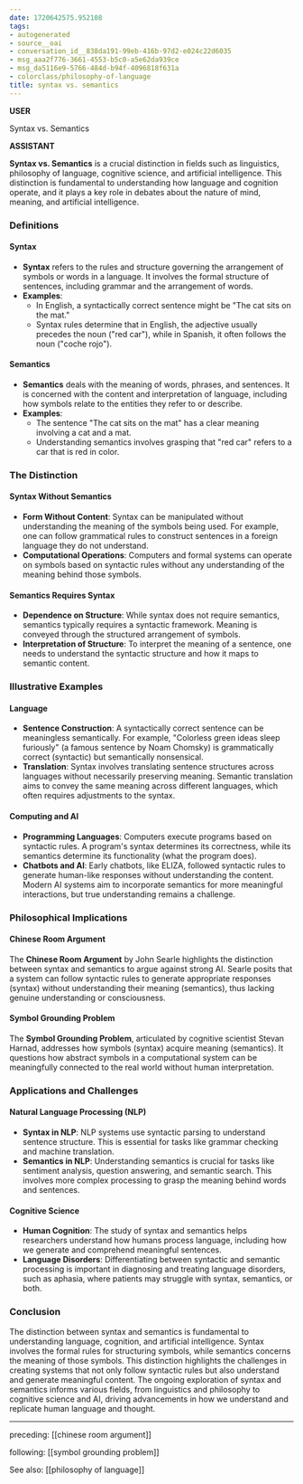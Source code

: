 ```yaml
---
date: 1720642575.952108
tags:
- autogenerated
- source__oai
- conversation_id__838da191-99eb-416b-97d2-e024c22d6035
- msg_aaa2f776-3661-4553-b5c0-a5e62da939ce
- msg_da5116e9-5766-484d-b94f-4096818f631a
- colorclass/philosophy-of-language
title: syntax vs. semantics
---
```


**USER**

Syntax vs. Semantics


**ASSISTANT**

**Syntax vs. Semantics** is a crucial distinction in fields such as linguistics, philosophy of language, cognitive science, and artificial intelligence. This distinction is fundamental to understanding how language and cognition operate, and it plays a key role in debates about the nature of mind, meaning, and artificial intelligence.

### Definitions

#### Syntax

- **Syntax** refers to the rules and structure governing the arrangement of symbols or words in a language. It involves the formal structure of sentences, including grammar and the arrangement of words.
- **Examples**:
  - In English, a syntactically correct sentence might be "The cat sits on the mat."
  - Syntax rules determine that in English, the adjective usually precedes the noun ("red car"), while in Spanish, it often follows the noun ("coche rojo").

#### Semantics

- **Semantics** deals with the meaning of words, phrases, and sentences. It is concerned with the content and interpretation of language, including how symbols relate to the entities they refer to or describe.
- **Examples**:
  - The sentence "The cat sits on the mat" has a clear meaning involving a cat and a mat.
  - Understanding semantics involves grasping that "red car" refers to a car that is red in color.

### The Distinction

#### Syntax Without Semantics

- **Form Without Content**: Syntax can be manipulated without understanding the meaning of the symbols being used. For example, one can follow grammatical rules to construct sentences in a foreign language they do not understand.
- **Computational Operations**: Computers and formal systems can operate on symbols based on syntactic rules without any understanding of the meaning behind those symbols.

#### Semantics Requires Syntax

- **Dependence on Structure**: While syntax does not require semantics, semantics typically requires a syntactic framework. Meaning is conveyed through the structured arrangement of symbols.
- **Interpretation of Structure**: To interpret the meaning of a sentence, one needs to understand the syntactic structure and how it maps to semantic content.

### Illustrative Examples

#### Language

- **Sentence Construction**: A syntactically correct sentence can be meaningless semantically. For example, "Colorless green ideas sleep furiously" (a famous sentence by Noam Chomsky) is grammatically correct (syntactic) but semantically nonsensical.
- **Translation**: Syntax involves translating sentence structures across languages without necessarily preserving meaning. Semantic translation aims to convey the same meaning across different languages, which often requires adjustments to the syntax.

#### Computing and AI

- **Programming Languages**: Computers execute programs based on syntactic rules. A program's syntax determines its correctness, while its semantics determine its functionality (what the program does).
- **Chatbots and AI**: Early chatbots, like ELIZA, followed syntactic rules to generate human-like responses without understanding the content. Modern AI systems aim to incorporate semantics for more meaningful interactions, but true understanding remains a challenge.

### Philosophical Implications

#### Chinese Room Argument

The **Chinese Room Argument** by John Searle highlights the distinction between syntax and semantics to argue against strong AI. Searle posits that a system can follow syntactic rules to generate appropriate responses (syntax) without understanding their meaning (semantics), thus lacking genuine understanding or consciousness.

#### Symbol Grounding Problem

The **Symbol Grounding Problem**, articulated by cognitive scientist Stevan Harnad, addresses how symbols (syntax) acquire meaning (semantics). It questions how abstract symbols in a computational system can be meaningfully connected to the real world without human interpretation.

### Applications and Challenges

#### Natural Language Processing (NLP)

- **Syntax in NLP**: NLP systems use syntactic parsing to understand sentence structure. This is essential for tasks like grammar checking and machine translation.
- **Semantics in NLP**: Understanding semantics is crucial for tasks like sentiment analysis, question answering, and semantic search. This involves more complex processing to grasp the meaning behind words and sentences.

#### Cognitive Science

- **Human Cognition**: The study of syntax and semantics helps researchers understand how humans process language, including how we generate and comprehend meaningful sentences.
- **Language Disorders**: Differentiating between syntactic and semantic processing is important in diagnosing and treating language disorders, such as aphasia, where patients may struggle with syntax, semantics, or both.

### Conclusion

The distinction between syntax and semantics is fundamental to understanding language, cognition, and artificial intelligence. Syntax involves the formal rules for structuring symbols, while semantics concerns the meaning of those symbols. This distinction highlights the challenges in creating systems that not only follow syntactic rules but also understand and generate meaningful content. The ongoing exploration of syntax and semantics informs various fields, from linguistics and philosophy to cognitive science and AI, driving advancements in how we understand and replicate human language and thought.


---

preceding: [[chinese room argument]]  


following: [[symbol grounding problem]]

See also: [[philosophy of language]]